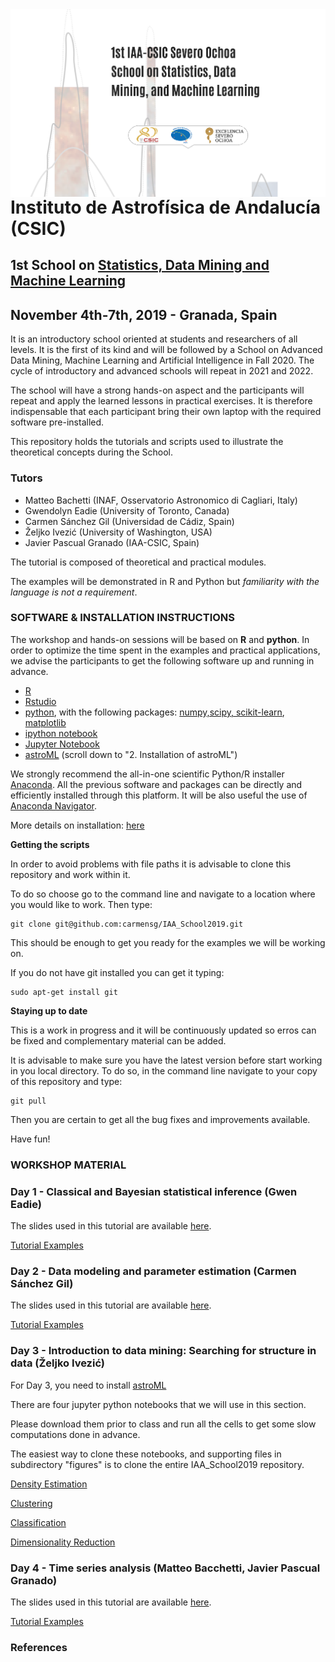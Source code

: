 <img src="https://github.com/carmensg/IAA_School2019/blob/master/images/IAA-CSIC_School.png" width="900" align="left">




# Instituto de Astrofísica de Andalucía (CSIC) #
## 1st School on [Statistics, Data Mining and Machine Learning](https://www.granadacongresos.com/sostat) ##
## November 4th-7th, 2019 - Granada, Spain ##


It is an introductory school oriented at students and researchers of all levels. It is the first of its kind and will be followed by a School on Advanced Data Mining, Machine Learning and Artificial Intelligence in Fall 2020. The cycle of introductory and advanced schools will repeat in 2021 and 2022.
 
The school will have a strong hands-on aspect and the participants will repeat and apply the learned lessons in practical exercises. It is therefore indispensable that each participant bring their own laptop with the required software pre-installed.

This repository holds the tutorials and scripts used to illustrate the theoretical concepts during the School. 

### Tutors ###

* Matteo Bachetti (INAF, Osservatorio Astronomico di Cagliari, Italy)
* Gwendolyn Eadie (University of Toronto, Canada)
* Carmen Sánchez Gil (Universidad de Cádiz, Spain)
* Željko Ivezić (University of Washington, USA)
* Javier Pascual Granado (IAA-CSIC, Spain)

The tutorial is composed of theoretical and practical modules. 

The examples will be demonstrated in R and Python but _familiarity with the language is not a requirement_.

### SOFTWARE & INSTALLATION INSTRUCTIONS ###

The workshop and hands-on sessions will be based on **R** and **python**. 
In order to optimize the time spent in the examples and practical applications, we advise the participants to get the following software up and running in advance.

* [R](https://www.r-project.org)
* [Rstudio](https://www.rstudio.com)
* [python](https://www.python.org), with the following packages: [numpy,scipy, scikit-learn](https://scipy.org/install.html), [matplotlib](https://matplotlib.org/3.1.1/users/installing.html)
* [ipython notebook](https://ipython.org/notebook.html)
* [Jupyter Notebook](https://jupyter.org)
* [astroML](https://www.astroml.org)  (scroll down to "2. Installation of astroML")

We strongly recommend the all-in-one scientific Python/R installer [Anaconda](https://www.anaconda.com/distribution/). All the previous software and packages can be directly and efficiently installed through this platform.
It will be also useful the use of [Anaconda Navigator](http://docs.anaconda.com/anaconda/navigator/). 

More details on installation: [here](https://github.com/carmensg/IAA_School2019/blob/master/SOFTWARE_INSTALLATION.md)


**Getting the scripts**

In order to avoid problems with file paths it is advisable to clone this repository and work within it.  

To do so choose go to the command line and navigate to a location where you would like to work. Then type:

    git clone git@github.com:carmensg/IAA_School2019.git


This should be enough to get you ready for the examples we will be working on. 

If you do not have git installed you can get it typing:

    sudo apt-get install git


**Staying up to date**

This is a work in progress and it will be continuously updated so erros can be fixed and complementary material can be added. 

It is advisable to make sure you have the latest version before start working in you local directory. To do so, in the command line navigate to your copy of this repository and type:

    git pull 

Then you are certain to get all the bug fixes and improvements available.

Have fun!

### WORKSHOP MATERIAL ###

### Day 1  - Classical and Bayesian statistical inference (Gwen Eadie) ###


The slides used in this tutorial are available [here](https://github.com/carmensg/IAA_School2019/tree/master/lectures).

[Tutorial Examples](https://github.com/carmensg/IAA_School2019/tree/master/lectures)



### Day 2 - Data modeling and parameter estimation (Carmen Sánchez Gil) ###


The slides used in this tutorial are available [here](https://github.com/carmensg/IAA_School2019/tree/master/lectures).

[Tutorial Examples](https://github.com/carmensg/IAA_School2019/tree/master/lectures)



### Day 3 - Introduction to data mining: Searching for structure in data (Željko Ivezić) ###

For Day 3, you need to install [astroML](https://www.astroml.org)

There are four jupyter python notebooks that we will use in this section.

Please download them prior to class and run all the cells to get some slow computations done in advance. 

The easiest way to clone these notebooks, and supporting files in subdirectory "figures" is 
to clone the entire IAA_School2019 repository. 

[Density Estimation](https://github.com/carmensg/IAA_School2019/tree/master/lectures/Day3-ZeljkoIvezic/notebooks/density_estimation.ipynb)

[Clustering](https://github.com/carmensg/IAA_School2019/tree/master/lectures/Day3-ZeljkoIvezic/notebooks/clustering.ipynb)

[Classification](https://github.com/carmensg/IAA_School2019/tree/master/lectures/Day3-ZeljkoIvezic/notebooks/classification.ipynb)

[Dimensionality Reduction](https://github.com/carmensg/IAA_School2019/tree/master/lectures/Day3-ZeljkoIvezic/notebooks/dimensionality_reduction.ipynb)

### Day 4 - Time series analysis (Matteo Bacchetti, Javier Pascual Granado) ###

The slides used in this tutorial are available [here](https://github.com/carmensg/IAA_School2019/tree/master/lectures).

[Tutorial Examples](https://github.com/carmensg/IAA_School2019/tree/master/lectures)



### References ###






